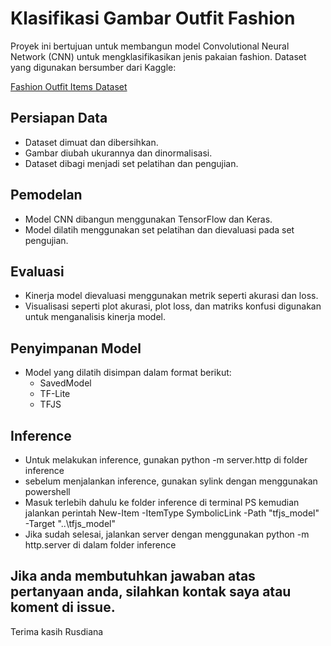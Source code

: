 # Klasifikasi Gambar Outfit Fashion

Proyek ini bertujuan untuk membangun model Convolutional Neural Network (CNN) untuk mengklasifikasikan jenis pakaian fashion. Dataset yang digunakan bersumber dari Kaggle:

[Fashion Outfit Items Dataset](https://www.kaggle.com/datasets/kritanjalijain/fashionoutfititems)

## Persiapan Data

*   Dataset dimuat dan dibersihkan.
*   Gambar diubah ukurannya dan dinormalisasi.
*   Dataset dibagi menjadi set pelatihan dan pengujian.

## Pemodelan

*   Model CNN dibangun menggunakan TensorFlow dan Keras.
*   Model dilatih menggunakan set pelatihan dan dievaluasi pada set pengujian.

## Evaluasi

*   Kinerja model dievaluasi menggunakan metrik seperti akurasi dan loss.
*   Visualisasi seperti plot akurasi, plot loss, dan matriks konfusi digunakan untuk menganalisis kinerja model.

## Penyimpanan Model

*   Model yang dilatih disimpan dalam format berikut:
    *   SavedModel
    *   TF-Lite
    *   TFJS

## Inference
* Untuk melakukan inference, gunakan python -m server.http di folder inference
* sebelum menjalankan inference, gunakan sylink dengan menggunakan powershell
* Masuk terlebih dahulu ke folder inference di terminal PS kemudian jalankan perintah New-Item -ItemType SymbolicLink -Path "tfjs_model" -Target "..\tfjs_model"
* Jika sudah selesai, jalankan server dengan menggunakan python -m http.server di dalam folder inference

## Jika anda membutuhkan jawaban atas pertanyaan anda, silahkan kontak saya atau koment di issue.

Terima kasih
Rusdiana
